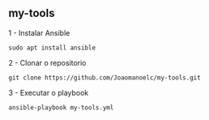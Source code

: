 ## my-tools

1 - Instalar Ansible
```
sudo apt install ansible
```
2 - Clonar o repositorio
```
git clone https://github.com/Joaomanoelc/my-tools.git
```

3 - Executar o playbook
```
ansible-playbook my-tools.yml
```
